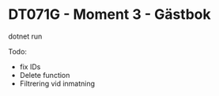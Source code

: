 # DT071G - Moment 3 - Gästbok

dotnet run


Todo:

* fix IDs
* Delete function
* Filtrering vid inmatning